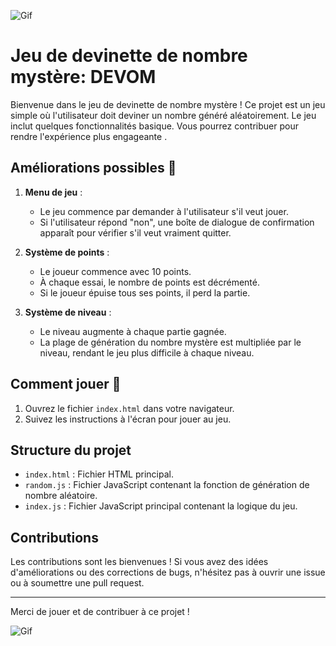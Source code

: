 
![Gif](https://media0.giphy.com/media/v1.Y2lkPTc5MGI3NjExMXMxNHhtdXB6b3hraXhtamo5Z2JocTQ4dWM1c2pqcnNzYzRyN3RsMiZlcD12MV9pbnRlcm5hbF9naWZfYnlfaWQmY3Q9Zw/S2IfEQqgWc0AH4r6Al/giphy.webp)

# Jeu de devinette de nombre mystère: DEVOM

Bienvenue dans le jeu de devinette de nombre mystère ! Ce projet est un jeu simple où l'utilisateur doit deviner un nombre généré aléatoirement. Le jeu inclut quelques fonctionnalités basique. Vous pourrez contribuer pour rendre l'expérience plus engageante .


## Améliorations possibles 🚀

1. **Menu de jeu** :
   - Le jeu commence par demander à l'utilisateur s'il veut jouer.
   - Si l'utilisateur répond "non", une boîte de dialogue de confirmation apparaît pour vérifier s'il veut vraiment quitter.

2. **Système de points** :
   - Le joueur commence avec 10 points.
   - À chaque essai, le nombre de points est décrémenté.
   - Si le joueur épuise tous ses points, il perd la partie.

3. **Système de niveau** :
   - Le niveau augmente à chaque partie gagnée.
   - La plage de génération du nombre mystère est multipliée par le niveau, rendant le jeu plus difficile à chaque niveau.

## Comment jouer 🎳

1. Ouvrez le fichier `index.html` dans votre navigateur.
2. Suivez les instructions à l'écran pour jouer au jeu.

## Structure du projet

- `index.html` : Fichier HTML principal.
- `random.js` : Fichier JavaScript contenant la fonction de génération de nombre aléatoire.
- `index.js` : Fichier JavaScript principal contenant la logique du jeu.

## Contributions

Les contributions sont les bienvenues ! Si vous avez des idées d'améliorations ou des corrections de bugs, n'hésitez pas à ouvrir une issue ou à soumettre une pull request.


---

Merci de jouer et de contribuer à ce projet !

![Gif](https://media4.giphy.com/media/v1.Y2lkPTc5MGI3NjExaDV5emk4dDZ5eDg0ZmZyMHhkY29rbDRzY2d3eXFvaTk5cDBsZ3NtaCZlcD12MV9pbnRlcm5hbF9naWZfYnlfaWQmY3Q9Zw/xT5LMHxhOfscxPfIfm/giphy.webp)
